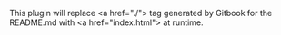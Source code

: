 This plugin will replace \<a href="./"> tag generated by Gitbook for the README.md with \<a href="index.html"> at runtime.
